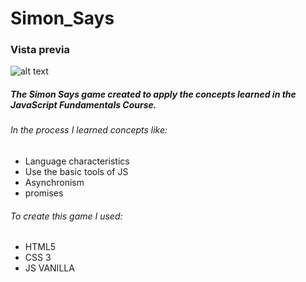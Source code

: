 # Simon_Says

### Vista previa

![alt text](https://i.postimg.cc/gJrZGdXS/2020-11-24-15h35-31.png) 

##### The Simon Says game created to apply the concepts learned in the JavaScript Fundamentals Course.

###### In the process I learned concepts like:

- Language characteristics
- Use the basic tools of JS
- Asynchronism
- promises

###### To create this game I used:

- HTML5
- CSS 3
- JS VANILLA

